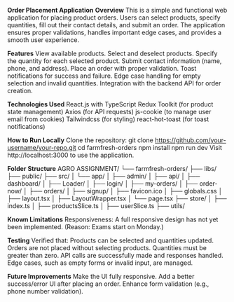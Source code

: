 **Order Placement Application**
**Overview**
This is a simple and functional web application for placing product orders.
Users can select products, specify quantities, fill out their contact details, and submit an order.
The application ensures proper validations, handles important edge cases, and provides a smooth user experience.

**Features**
View available products.
Select and deselect products.
Specify the quantity for each selected product.
Submit contact information (name, phone, and address).
Place an order with proper validation.
Toast notifications for success and failure.
Edge case handling for empty selection and invalid quantities.
Integration with the backend API for order creation.

**Technologies Used**
React.js with TypeScript
Redux Toolkit (for product state management)
Axios (for API requests)
js-cookie (to manage user email from cookies)
Tailwindcss (for styling)
react-hot-toast (for toast notifications)

**How to Run Locally**
Clone the repository:
git clone https://github.com/your-username/your-repo.git
cd farmfresh-orders
npm install
npm run dev
Visit http://localhost:3000 to use the application.

**Folder Structure**
AGRO ASSIGNMENT/
└── farmfresh-orders/
    ├── libs/
    ├── public/
    ├── src/
    │   └── app/
    │       ├── admin/
    │       ├── api/
    │       ├── dashboard/
    │       ├── Loader/
    │       ├── login/
    │       ├── my-orders/
    │       ├── order-now/
    │       ├── orders/
    │       ├── signup/
    │       ├── favicon.ico
    │       ├── globals.css
    │       ├── layout.tsx
    │       ├── LayoutWrapper.tsx
    │       └── page.tsx
    ├── store/
    │   ├── index.ts
    │   ├── productsSlice.ts
    │   ├── userSlice.ts
    ├── utils/

**Known Limitations**
Responsiveness:
A full responsive design has not yet been implemented.
(Reason: Exams start on Monday.)

**Testing**
Verified that:
Products can be selected and quantities updated.
Orders are not placed without selecting products.
Quantities must be greater than zero.
API calls are successfully made and responses handled.
Edge cases, such as empty forms or invalid input, are managed.

**Future Improvements**
Make the UI fully responsive.
Add a better success/error UI after placing an order.
Enhance form validation (e.g., phone number validation).
